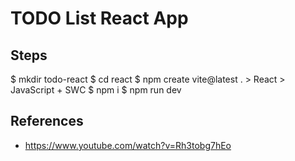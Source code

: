 # TODO List React App

## Steps

$ mkdir todo-react
$ cd react
$ npm create vite@latest
. > React > JavaScript + SWC
$ npm i
$ npm run dev

## References

- https://www.youtube.com/watch?v=Rh3tobg7hEo
